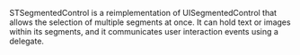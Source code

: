 STSegmentedControl is a reimplementation of UISegmentedControl that allows
the selection of multiple segments at once. It can hold text or images within
its segments, and it communicates user interaction events using a delegate.
